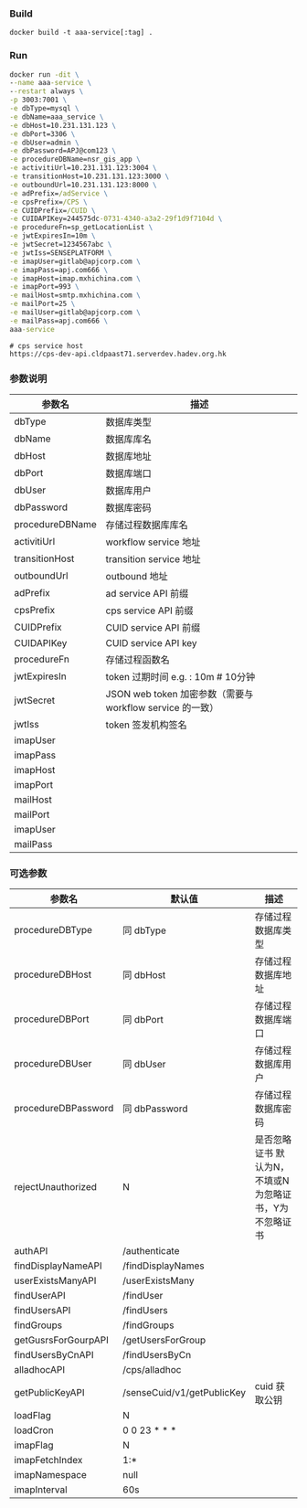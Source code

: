 ### Build

````shell
docker build -t aaa-service[:tag] .
````



### Run

````cmd
docker run -dit \
--name aaa-service \
--restart always \
-p 3003:7001 \
-e dbType=mysql \
-e dbName=aaa_service \
-e dbHost=10.231.131.123 \
-e dbPort=3306 \
-e dbUser=admin \
-e dbPassword=APJ@com123 \
-e procedureDBName=nsr_gis_app \
-e activitiUrl=10.231.131.123:3004 \
-e transitionHost=10.231.131.123:3000 \
-e outboundUrl=10.231.131.123:8000 \
-e adPrefix=/adService \
-e cpsPrefix=/CPS \
-e CUIDPrefix=/CUID \
-e CUIDAPIKey=244575dc-0731-4340-a3a2-29f1d9f7104d \
-e procedureFn=sp_getLocationList \
-e jwtExpiresIn=10m \
-e jwtSecret=1234567abc \
-e jwtIss=SENSEPLATFORM \
-e imapUser=gitlab@apjcorp.com \
-e imapPass=apj.com666 \
-e imapHost=imap.mxhichina.com \
-e imapPort=993 \
-e mailHost=smtp.mxhichina.com \
-e mailPort=25 \
-e mailUser=gitlab@apjcorp.com \
-e mailPass=apj.com666 \
aaa-service
````


```shell
# cps service host
https://cps-dev-api.cldpaast71.serverdev.hadev.org.hk
```



### 参数说明

| 参数名          | 描述                                                      |
| --------------- | --------------------------------------------------------- |
| dbType          | 数据库类型                                                |
| dbName          | 数据库库名                                                |
| dbHost          | 数据库地址                                                |
| dbPort          | 数据库端口                                                |
| dbUser          | 数据库用户                                                |
| dbPassword      | 数据库密码                                                |
| procedureDBName | 存储过程数据库库名                                        |
| activitiUrl     | workflow service 地址                                     |
| transitionHost  | transition service 地址                                   |
| outboundUrl     | outbound 地址                                             |
| adPrefix        | ad service API 前缀                                       |
| cpsPrefix       | cps service API 前缀                                      |
| CUIDPrefix      | CUID service API 前缀                                     |
| CUIDAPIKey      | CUID service API key                                      |
| procedureFn     | 存储过程函数名                                            |
| jwtExpiresIn    | token 过期时间 e.g. : 10m   # 10分钟                      |
| jwtSecret       | JSON web token 加密参数（需要与 workflow service 的一致） |
| jwtIss          | token 签发机构签名                                        |
| imapUser        |                                                           |
| imapPass        |                                                           |
| imapHost        |                                                           |
| imapPort        |                                                           |
| mailHost        |                                                           |
| mailPort        |                                                           |
| imapUser        |                                                           |
| mailPass        |                                                           |





### 可选参数

| 参数名              | 默认值            | 描述                   |
| ------------------- | ----------------- | ---------------------- |
| procedureDBType | 同 dbType | 存储过程数据库类型 |
| procedureDBHost | 同 dbHost | 存储过程数据库地址 |
| procedureDBPort | 同 dbPort | 存储过程数据库端口 |
| procedureDBUser | 同 dbUser | 存储过程数据库用户 |
| procedureDBPassword | 同 dbPassword | 存储过程数据库密码 |
| rejectUnauthorized | N | 是否忽略证书 默认为N， 不填或N为忽略证书，Y为不忽略证书 |
| authAPI             | /authenticate     |  |
| findDisplayNameAPI  | /findDisplayNames |  |
| userExistsManyAPI   | /userExistsMany   |  |
| findUserAPI         | /findUser         |  |
| findUsersAPI        | /findUsers        |  |
| findGroups          | /findGroups       |  |
| getGusrsForGourpAPI | /getUsersForGroup |  |
| findUsersByCnAPI    | /findUsersByCn    |  |
| alladhocAPI         | /cps/alladhoc     |  |
|  getPublicKeyAPI		    |  /senseCuid/v1/getPublicKey| cuid 获取公钥 |
| loadFlag	| N |  |
| loadCron	| 0 0 23 * * * |  |
| imapFlag	| N |  |
| imapFetchIndex	| 1:* |  |
| imapNamespace	| null |  |
| imapInterval	| 60s |  |

